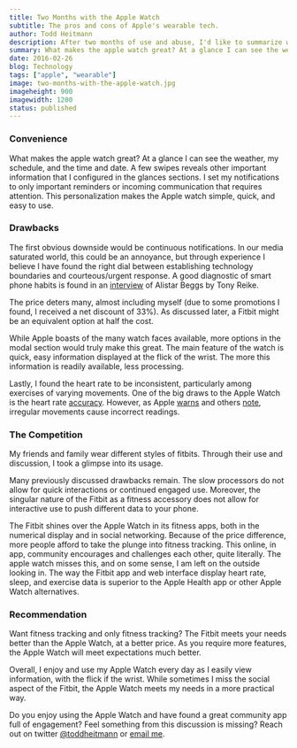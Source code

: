```yaml
---
title: Two Months with the Apple Watch
subtitle: The pros and cons of Apple's wearable tech.
author: Todd Heitmann
description: After two months of use and abuse, I'd like to summarize what makes the apple watch great, its drawbacks and a brief comparison to the Fitbits available.
summary: What makes the apple watch great? At a glance I can see the weather, my schedule, and the time and date. A few swipes reveals other important information that I configured in the glances sections. I set my notifications to only important reminders or incoming communication that requires attention. This personalization makes the Apple watch simple, quick, and easy to use.
date: 2016-02-26
blog: Technology
tags: ["apple", "wearable"]
image: two-months-with-the-apple-watch.jpg
imageheight: 900
imagewidth: 1200
status: published
---
```


### Convenience

What makes the apple watch great? At a glance I can see the weather, my schedule, and the time and date. A few swipes reveals other important information that I configured in the glances sections. I set my notifications to only important reminders or incoming communication that requires attention. This personalization makes the Apple watch simple, quick, and easy to use.

### Drawbacks

The first obvious downside would be continuous notifications. In our media saturated world, this could be an annoyance, but through experience I believe I have found the right dial between establishing technology boundaries and courteous/urgent response. A good diagnostic of smart phone habits is found in an [interview](https://t.co/vLn3GbjORq?ssr=true) of Alistar Beggs by Tony Reike.

The price deters many, almost including myself (due to some promotions I found, I received a net discount of 33%). As discussed later, a Fitbit might be an equivalent option at half the cost.

While Apple boasts of the many watch faces available, more options in the modal section would truly make this great. The main feature of the watch is quick, easy information displayed at the flick of the wrist. The more this information is readily available, less processing.

Lastly, I found the heart rate to be inconsistent, particularly among exercises of varying movements. One of the big draws to the Apple Watch is the heart rate [accuracy](link). However, as Apple [warns](link) and others [note](link), irregular movements cause incorrect readings.

### The Competition

My friends and family wear different styles of fitbits. Through their use and discussion, I took a glimpse into its usage.

Many previously discussed drawbacks remain. The slow processors do not allow for quick interactions or continued engaged use. Moreover, the singular nature of the Fitbit as a fitness accessory  does not allow for interactive use to push different data to your phone.

The Fitbit shines over the Apple Watch in its fitness apps, both in the numerical display and in social networking. Because of the price difference, more people afford to take the plunge into fitness tracking. This online, in app, community encourages and challenges each other, quite literally. The apple watch misses this, and on some sense, I am left on the outside looking in.  The way the Fitbit app and web interface display heart rate, sleep, and exercise data is superior to the Apple Health app or other Apple Watch alternatives.

### Recommendation

Want fitness tracking and only fitness tracking? The Fitbit meets your needs better than the Apple Watch, at a better price. As you require more features, the Apple Watch will meet expectations much better.

Overall, I enjoy and use my Apple Watch every day as I easily view information, with the flick if the wrist. While sometimes I miss the social aspect of the Fitbit, the Apple Watch meets my needs in a more practical way.

Do you enjoy using the Apple Watch and have found a great community app full of engagement? Feel something from this discussion is missing? Reach out on twitter [@toddheitmann](https://twitter.com/toddheitmann) or [email me](mailto:me@toddheitmann.com).
